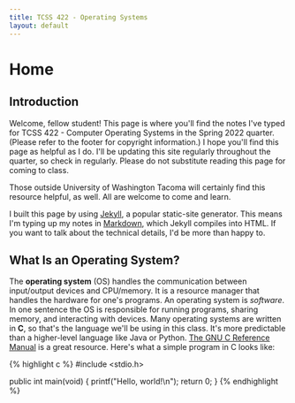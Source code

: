 ```yaml
---
title: TCSS 422 - Operating Systems
layout: default
---
```


# Home

## Introduction

Welcome, fellow student! This page is where you'll find the notes I've typed for TCSS 422 - Computer Operating Systems in the Spring 2022 quarter. (Please refer to the footer for copyright information.) I hope you'll find this page as helpful as I do. I'll be updating this site regularly throughout the quarter, so check in regularly. Please do not substitute reading this page for coming to class.

Those outside University of Washington Tacoma will certainly find this resource helpful, as well. All are welcome to come and learn.

I built this page by using [Jekyll](https://jekyllrb.com/), a popular static-site generator. This means I'm typing up my notes in [Markdown](https://daringfireball.net/projects/markdown/), which Jekyll compiles into HTML. If you want to talk about the technical details, I'd be more than happy to.

## What Is an Operating System?

The **operating system** (OS) handles the communication between input/output devices and CPU/memory. It is a resource manager that handles the hardware for one's programs. An operating system is *software*. In one sentence the OS is responsible for running programs, sharing memory, and interacting with devices. Many operating systems are written in **C**, so that's the language we'll be using in this class. It's more predictable than a higher-level language like Java or Python. [The GNU C Reference Manual](https://www.gnu.org/software/gnu-c-manual/gnu-c-manual.html) is a great resource. Here's what a simple program in C looks like:

{% highlight c %}
#include <stdio.h>

public int main(void) {
    printf("Hello, world!\n");
    return 0;
}
{% endhighlight %}

